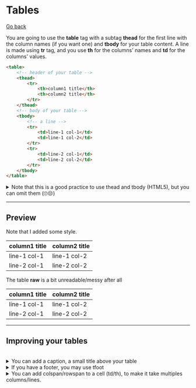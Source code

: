 # Tables

[Go back](../index.md#learn-the-tags-advanced)

You are going to use the **table** tag with a subtag **thead** for the first line with the column names (if you want one) and **tbody** for your table content. A line is made using **tr** tag, and you use **th** for the columns' names and **td** for the columns' values.

```html
<table>
    <!-- header of your table -->
    <thead>
        <tr>
            <th>column1 title</th>
            <th>column2 title</th>
        </tr>
    </thead>
    <!-- body of your table -->
    <tbody>
        <!-- a line -->
        <tr>
            <td>line-1 col-1</td>
            <td>line-1 col-2</td>
        </tr>
        <tr>
            <td>line-2 col-1</td>
            <td>line-2 col-2</td>
        </tr>
    </tbody>
</table>
```

<details>
<summary>Note that this is a good practice to use thead and tbody (HTML5), but you can omit them (🙄😒)</summary>

```html
<table>
<tr>
    <th>column1 title</th>
    <th>column2 title</th>
</tr>
<tr>
    <td>line-1 col-1</td>
    <td>line-1 col-2</td>
</tr>
<tr>
    <td>line-2 col-1</td>
    <td>line-2 col-2</td>
</tr>
</table>
```
</details>

<hr class="sr">

## Preview

Note that I added some style.

<table class="table table-bordered border-dark">
    <!-- header of your table -->
    <thead>
        <tr>
            <th>column1 title</th>
            <th>column2 title</th>
        </tr>
    </thead>
    <!-- body of your table -->
    <tbody>
        <!-- a line -->
        <tr>
            <td>line-1 col-1</td>
            <td>line-1 col-2</td>
        </tr>
        <tr>
            <td>line-2 col-1</td>
            <td>line-2 col-2</td>
        </tr>
    </tbody>
</table>

The table **raw** is a bit unreadable/messy after all

<table>
<thead>
<tr><th>column1 title</th><th>column2 title</th></tr>
</thead>
<tbody>
<tr><td>line-1 col-1</td><td>line-1 col-2</td></tr>
<tr><td>line-2 col-1</td><td>line-2 col-2</td></tr>
</tbody>
</table>

<hr class="sl">

## Improving your tables

<br>

<details class="details-border">
<summary>You can add a caption, a small title above your table</summary>
<br>
<table class="caption-top  table-bordered table border-dark">
<caption class="text-center">Some caption</caption>
<thead>
<tr><th>column1 title</th><th>column2 title</th></tr>
</thead><tbody><tr><td>line-1 col-1</td><td>line-1 col-2</td></tr></tbody>
</table>

The code is

```html
<table>
    <caption>Some caption</caption>
    <!-- ... -->
</table>
```
</details>

<details class="details-border">
<summary>If you have a footer, you may use tfoot</summary>
<br>
<table class="table-bordered table border-dark">
<thead>
<tr><th>column1 title</th><th>column2 title</th></tr>
</thead><tbody><tr><td>line-1 col-1</td><td>line-1 col-2</td></tr></tbody><tfoot><tr><td>Footer</td><td>Footer</td></tr></tfoot>
</table>

The code is

```html
<table>
    <!-- ... -->
    <tfoot>
        <tr>
            <td>Footer</td>
            <td>Footer</td>
        </tr>
    </tfoot>
</table>
```
</details>

<details class="details-border">
<summary>You can add colspan/rowspan to a cell (td/th), to make it take multiples columns/lines.</summary>
<br>
<table class="table-bordered table border-dark">
<thead>
<tr><th>column1 title</th><th>column2 title</th></tr>
</thead><tbody>
<tr><td colspan="2">line-1 col</tr>
<tr><td>line-2 col-1</td><td>line-2 col-2</td></tr>
</tbody>
</table>

The code is

```html
<table>
    <!-- ... -->
    <tfoot>
        <tr>
            <td>Footer</td>
            <td>Footer</td>
        </tr>
    </tfoot>
</table>
```
</details>